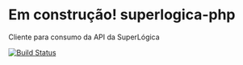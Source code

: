 # Em construção! superlogica-php
Cliente para consumo da API da SuperLógica

[![Build Status](https://travis-ci.org/totalvoice/totalvoice-php.svg?style=flat-square)](https://travis-ci.org/carloshenriqueds/superlogica-php)
